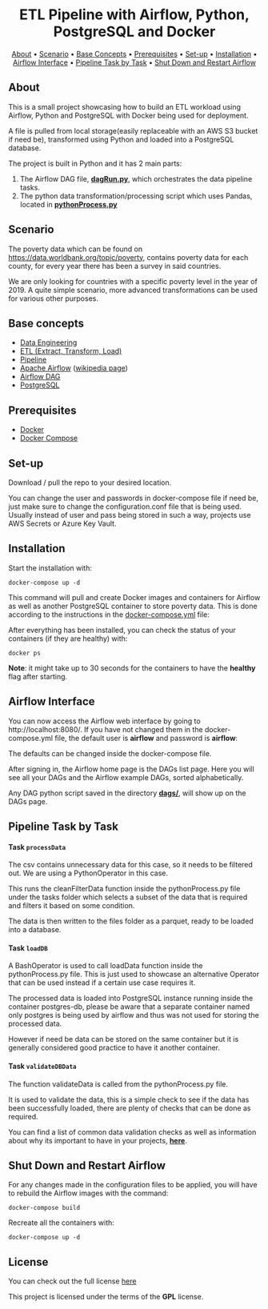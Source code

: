 <h1 align="center">ETL Pipeline with Airflow, Python, PostgreSQL and Docker</h1>

<p align="center">
  <a href="#about">About</a> •
  <a href="#scenario">Scenario</a> •
  <a href="#base-concepts">Base Concepts</a> •
  <a href="#prerequisites">Prerequisites</a> •
  <a href="#set-up">Set-up</a> •
  <a href="#installation">Installation</a> •
  <a href="#airflow-interface">Airflow Interface</a> •
  <a href="#pipeline-task-by-task">Pipeline Task by Task</a> •
  <a href="#shut-down-and-restart-airflow">Shut Down and Restart Airflow</a> 
</p>

## About

This is a small project showcasing how to build an ETL workload using Airflow, Python and PostgreSQL with Docker being used for deployment.

A file is pulled from local storage(easily replaceable with an AWS S3 bucket if need be), transformed using Python and loaded into a PostgreSQL database. 

The project is built in Python and it has 2 main parts:
  1. The Airflow DAG file, [**dagRun.py**](https://github.com/DEMaestro1/AirflowOrchPython/blob/main/dags/dagRun.py), which orchestrates the data pipeline tasks.
  2. The python data transformation/processing script which uses Pandas, located in [**pythonProcess.py**](https://github.com/DEMaestro1/AirflowOrchPython/blob/main/tasks/pythonProcess.py)

## Scenario

The poverty data which can be found on https://data.worldbank.org/topic/poverty, contains poverty data for each county, for every year there has been a survey in said countries.

We are only looking for countries with a specific poverty level in the year of 2019. A quite simple scenario, more advanced transformations can be used for various other purposes.

## Base concepts

 - [Data Engineering](https://realpython.com/python-data-engineer/)
 - [ETL (Extract, Transform, Load)](https://en.wikipedia.org/wiki/Extract,_transform,_load)
 - [Pipeline](https://en.wikipedia.org/wiki/Pipeline_(computing))
 - [Apache Airflow](https://airflow.apache.org/docs/apache-airflow/stable/index.html) ([wikipedia page](https://en.wikipedia.org/wiki/Apache_Airflow))
 - [Airflow DAG](https://airflow.apache.org/docs/apache-airflow/stable/concepts.html#dags)
 - [PostgreSQL](https://www.postgresql.org/)

## Prerequisites
- [Docker](https://docs.docker.com/get-docker/)
- [Docker Compose](https://docs.docker.com/compose/)

## Set-up

Download / pull the repo to your desired location.

You can change the user and passwords in docker-compose file if need be, just make sure to change the configuration.conf file that is being used. Usually instead of user and pass being stored in such a way, projects use AWS Secrets or Azure Key Vault.

## Installation

Start the installation with:

    docker-compose up -d

This command will pull and create Docker images and containers for Airflow as well as another PostgreSQL container to store poverty data.
This is done according to the instructions in the [docker-compose.yml](https://github.com/DEMaestro1/AirflowOrchPython/blob/main/docker-compose.yml) file:

After everything has been installed, you can check the status of your containers (if they are healthy) with:

    docker ps

**Note**: it might take up to 30 seconds for the containers to have the **healthy** flag after starting.

## Airflow Interface

You can now access the Airflow web interface by going to http://localhost:8080/. If you have not changed them in the docker-compose.yml file, the default user is **airflow** and password is **airflow**:

The defaults can be changed inside the docker-compose file.

After signing in, the Airflow home page is the DAGs list page. Here you will see all your DAGs and the Airflow example DAGs, sorted alphabetically. 

Any DAG python script saved in the directory [**dags/**](https://github.com/DEMaestro1/AirflowOrchPython/tree/main/dags), will show up on the DAGs page.

## Pipeline Task by Task

#### Task `processData`

The csv contains unnecessary data for this case, so it needs to be  filtered out. We are using a PythonOperator in this case.

This runs the cleanFilterData function inside the pythonProcess.py file under the tasks folder which selects a subset of the data that is required and filters it based on some condition.

The data is then written to the files folder as a parquet, ready to be loaded into a database.

#### Task `loadDB`

A BashOperator is used to call loadData function inside the pythonProcess.py file. This is just used to showcase an alternative Operator that can be used instead if a certain use case requires it.

The processed data is loaded into PostgreSQL instance running inside the container postgres-db, please be aware that a separate container named only postgres is being used by airflow and thus was not used for storing the processed data.

However if need be data can be stored on the same container but it is generally considered good practice to have it another container.

#### Task `validateDBData`

The function validateData is called from the pythonProcess.py file.

It is used to validate the data, this is a simple check to see if the data has been successfully loaded, there are plenty of checks that can be done as required.

You can find a list of common data validation checks as well as information about why its important to have in your projects, [**here**](https://www.tibco.com/reference-center/what-is-data-validation).

## Shut Down and Restart Airflow

For any changes made in the configuration files to be applied, you will have to rebuild the Airflow images with the command:

    docker-compose build

Recreate all the containers with:

    docker-compose up -d

## License
You can check out the full license [here](https://github.com/DEMaestro1/AirflowOrchPython/blob/main/LICENSE)

This project is licensed under the terms of the **GPL** license.

